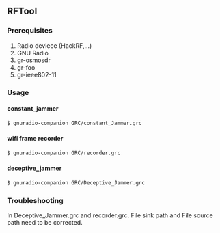 ## RFTool

### Prerequisites
1. Radio deviece (HackRF,...)
2. GNU Radio
3. gr-osmosdr
4. gr-foo
5. gr-ieee802-11

### Usage
#### constant_jammer
```sh
$ gnuradio-companion GRC/constant_Jammer.grc
```

#### wifi frame recorder
```sh
$ gnuradio-companion GRC/recorder.grc
```

#### deceptive_jammer
```sh
$ gnuradio-companion GRC/Deceptive_Jammer.grc
```

### Troubleshooting
In Deceptive_Jammer.grc and recorder.grc. File sink path and File source path need to be corrected.
